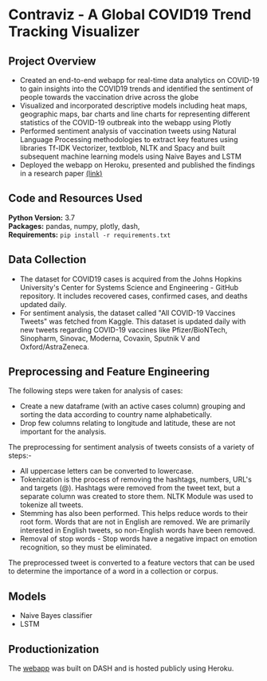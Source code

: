 # Contraviz - A Global COVID19 Trend Tracking Visualizer

## Project Overview
* Created an end-to-end webapp for real-time data analytics on COVID-19 to gain insights into the COVID19 trends and identified the sentiment of people towards the vaccination drive across the globe
* Visualized and incorporated descriptive models including heat maps, geographic maps, bar charts and line charts for representing different statistics of the COVID-19 outbreak into the webapp using Plotly
* Performed sentiment analysis of vaccination tweets using Natural Language Processing methodologies to extract key features using libraries Tf-IDK Vectorizer, textblob, NLTK and Spacy and built subsequent machine learning models using Naive Bayes and LSTM
* Deployed the webapp on Heroku, presented and published the findings in a research paper [(link)](https://www.annalsofrscb.ro/index.php/journal/article/view/2826)

## Code and Resources Used 
**Python Version:** 3.7  
**Packages:** pandas, numpy, plotly, dash, <br />
**Requirements:** ```pip install -r requirements.txt``` 

## Data Collection
* The dataset for COVID19 cases is acquired from the Johns Hopkins University's Center for Systems Science and Engineering - GitHub repository. It includes recovered cases, confirmed cases, and deaths updated daily.
* For sentiment analysis, the dataset called "All COVID-19 Vaccines Tweets" was fetched from Kaggle. This dataset is updated daily with new tweets regarding COVID-19 vaccines like Pfizer/BioNTech, Sinopharm, Sinovac, Moderna, Covaxin, Sputnik V and Oxford/AstraZeneca. 

## Preprocessing and Feature Engineering
The following steps were taken for analysis of cases:
* Create a new dataframe (with an active cases column) grouping and sorting the data according to country name alphabetically.
* Drop few columns relating to longitude and latitude, these are not important for the analysis.
 
The preprocessing for sentiment analysis of tweets consists of a variety of steps:-
* All uppercase letters can be converted to lowercase.
* Tokenization is the process of removing the hashtags, numbers, URL's and targets (@). Hashtags were removed from the tweet text, but a separate column was created to store them. NLTK Module was used to tokenize all tweets.
* Stemming has also been performed. This helps reduce words to their root form. Words that are not in English are removed. We are primarily interested in English tweets, so non-English words have been removed.
* Removal of stop words - Stop words have a negative impact on emotion recognition, so they must be eliminated. 

The preprocessed tweet is converted to a feature vectors that can be used to determine the importance of a word in a collection or corpus.

## Models
* Naive Bayes classifier
* LSTM 

## Productionization
The [webapp](https://contraviz.herokuapp.com/) was built on DASH and is hosted publicly using Heroku.
